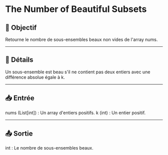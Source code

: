 # The Number of Beautiful Subsets

## 🎯 Objectif

Retourne le nombre de sous-ensembles beaux non vides de l'array nums.

---

## 📝 Détails

Un sous-ensemble est beau s'il ne contient pas deux entiers avec une différence absolue égale à k.

---

## 📥 Entrée

nums (List[int]) : Un array d'entiers positifs.
k (int) : Un entier positif.

---

## 📤 Sortie

int : Le nombre de sous-ensembles beaux.


